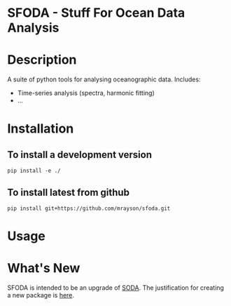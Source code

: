 SFODA - **S**tuff **F**or **O**cean **D**ata **A**nalysis
=====

# Description

A suite of python tools for analysing oceanographic data. Includes:

 - Time-series analysis (spectra, harmonic fitting)
 - ... 

# Installation

## To install a development version

`pip install -e ./`

## To install latest from github

`pip install git+https://github.com/mrayson/sfoda.git`

# Usage

# What's New

SFODA is intended to be an upgrade of [SODA](https://github.com/mrayson/soda.git). The justification for creating a new package is [here](docs/sfoda_not_soda.md).


